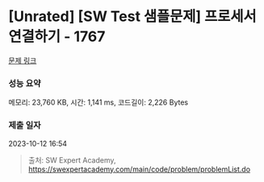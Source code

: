# [Unrated] [SW Test 샘플문제] 프로세서 연결하기 - 1767 

[문제 링크](https://swexpertacademy.com/main/code/problem/problemDetail.do?contestProbId=AV4suNtaXFEDFAUf) 

### 성능 요약

메모리: 23,760 KB, 시간: 1,141 ms, 코드길이: 2,226 Bytes

### 제출 일자

2023-10-12 16:54



> 출처: SW Expert Academy, https://swexpertacademy.com/main/code/problem/problemList.do